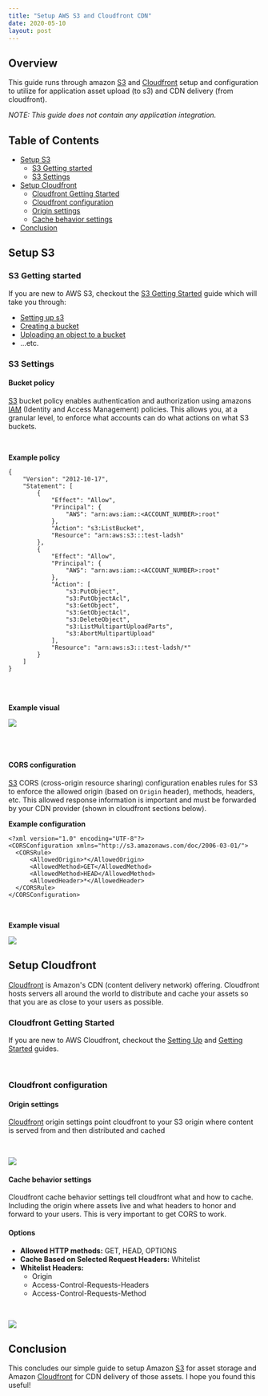 ```yaml
---
title: "Setup AWS S3 and Cloudfront CDN"
date: 2020-05-10
layout: post
---
```



## Overview

This guide runs through amazon [S3][] and [Cloudfront][] setup and configuration to utilize for application asset upload (to s3) and CDN delivery (from cloudfront).

_NOTE: This guide does not contain any application integration._


## Table of Contents

* [Setup S3](#setup-s3)
  * [S3 Getting started](#s3-getting-started)
  * [S3 Settings](#s3-settings)
* [Setup Cloudfront](#setup-cloudfront)
  * [Cloudfront Getting Started](#cloudfront-getting-started)
  * [Cloudfront configuration](#cloudfront-configuration)
  * [Origin settings](#origin-settings)
  * [Cache behavior settings](#cache-behavior-settings)
* [Conclusion](#conclusion)


## Setup S3

### S3 Getting started

If you are new to AWS S3, checkout the [S3 Getting Started](https://docs.aws.amazon.com/AmazonS3/latest/gsg/GetStartedWithS3.html) guide which will take you through:

* [Setting up s3](https://docs.aws.amazon.com/AmazonS3/latest/gsg/SigningUpforS3.html)
* [Creating a bucket](https://docs.aws.amazon.com/AmazonS3/latest/gsg/CreatingABucket.html)
* [Uploading an object to a bucket](https://docs.aws.amazon.com/AmazonS3/latest/gsg/PuttingAnObjectInABucket.html)
* ...etc.

### S3 Settings

#### Bucket policy

[S3][] bucket policy enables authentication and authorization using amazons [IAM][] (Identity and Access Management) policies. This allows you, at a granular level, to enforce what accounts can do what actions on what S3 buckets.

<br />

**Example policy**

```
{
    "Version": "2012-10-17",
    "Statement": [
        {
            "Effect": "Allow",
            "Principal": {
                "AWS": "arn:aws:iam::<ACCOUNT_NUMBER>:root"
            },
            "Action": "s3:ListBucket",
            "Resource": "arn:aws:s3:::test-ladsh"
        },
        {
            "Effect": "Allow",
            "Principal": {
                "AWS": "arn:aws:iam::<ACCOUNT_NUMBER>:root"
            },
            "Action": [
                "s3:PutObject",
                "s3:PutObjectAcl",
                "s3:GetObject",
                "s3:GetObjectAcl",
                "s3:DeleteObject",
                "s3:ListMultipartUploadParts",
                "s3:AbortMultipartUpload"
            ],
            "Resource": "arn:aws:s3:::test-ladsh/*"
        }
    ]
}
```

<br />
<br />

**Example visual**

![](../../static/s3-settings-bucket-policy.png)

<br />
<br />

#### CORS configuration
[S3][] CORS (cross-origin resource sharing) configuration enables rules for S3 to enforce the allowed origin (based on `Origin` header), methods, headers, etc. This allowed response information is important and must be forwarded by your CDN provider (shown in cloudfront sections below).

**Example configuration**

```
<?xml version="1.0" encoding="UTF-8"?>
<CORSConfiguration xmlns="http://s3.amazonaws.com/doc/2006-03-01/">
  <CORSRule>
      <AllowedOrigin>*</AllowedOrigin>
      <AllowedMethod>GET</AllowedMethod>
      <AllowedMethod>HEAD</AllowedMethod>
      <AllowedHeader>*</AllowedHeader>
  </CORSRule>
</CORSConfiguration>
```

<br />

**Example visual**

![](../../static/s3-settings-cors-configuration.png)


## Setup Cloudfront

[Cloudfront][] is Amazon's CDN (content delivery network) offering. Cloudfront hosts servers all around the world to distribute and cache your assets so that you are as close to your users as possible.

### Cloudfront Getting Started

If you are new to AWS Cloudfront, checkout the [Setting Up](https://docs.aws.amazon.com/AmazonCloudFront/latest/DeveloperGuide/setting-up-cloudfront.html) and [Getting Started](https://docs.aws.amazon.com/AmazonCloudFront/latest/DeveloperGuide/GettingStarted.html) guides.

<br />

### Cloudfront configuration

#### Origin settings

[Cloudfront][] origin settings point cloudfront to your S3 origin where content is served from and then distributed and cached

<br />

![](../../static/cloudfront-origin-settings.png)

#### Cache behavior settings

Cloudfront cache behavior settings tell cloudfront what and how to cache. Including the origin where assets live and what headers to honor and forward to your users. This is very important to get CORS to work.

#### Options

* **Allowed HTTP methods:** GET, HEAD, OPTIONS
* **Cache Based on Selected Request Headers:** Whitelist
* **Whitelist Headers:**
  * Origin
  * Access-Control-Requests-Headers
  * Access-Control-Requests-Method

<br />

![](../../static/cloudfront-cache-behavior-settings.png)


## Conclusion

This concludes our simple guide to setup Amazon [S3][] for asset storage and Amazon [Cloudfront][] for CDN delivery of those assets. I hope you found this useful!

[Cloudfront]: https://aws.amazon.com/cloudfront
[IAM]: https://aws.amazon.com/iam/
[S3]: https://aws.amazon.com/s3/
